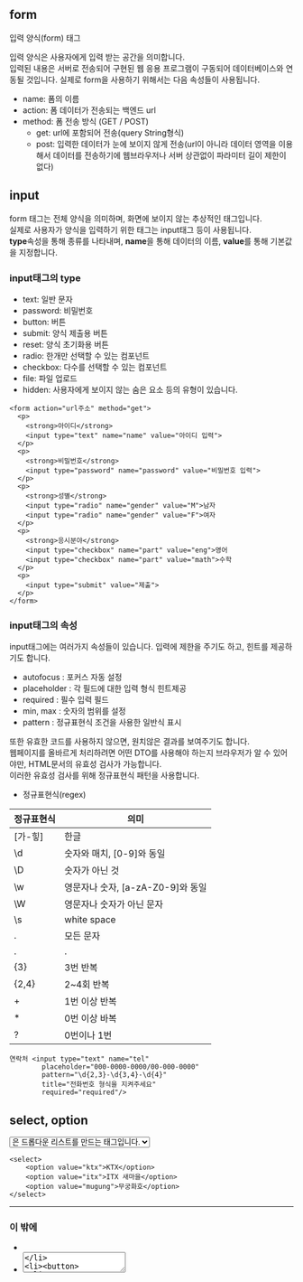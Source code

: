 ## form
입력 양식(form) 태그

입력 양식은 사용자에게 입력 받는 공간을 의미합니다.  
입력된 내용은 서버로 전송되어 구현된 웹 응용 프로그램이 구동되어 데이터베이스와 연동될 것입니다.
실제로 form을 사용하기 위해서는 다음 속성들이 사용됩니다.

- name: 폼의 이름
- action: 폼 데이터가 전송되는 백엔드 url
- method: 폼 전송 방식 (GET / POST)
  - get: url에 포함되어 전송(query String형식)
  - post: 입력한 데이터가 눈에 보이지 않게 전송(url이 아니라 데이터 영역을 이용해서 데이터를 전송하기에 웹브라우저나 서버 상관없이 파라미터 길이 제한이 없다)

## input

form 태그는 전체 양식을 의미하며, 화면에 보이지 않는 추상적인 태그입니다.  
실제로 사용자가 양식을 입력하기 위한 태그는 input태그 등이 사용됩니다.  
**type**속성을 통해 종류를 나타내며, **name**을 통해 데이터의 이름, 
**value**를 통해 기본값을 지정합니다.

### input태그의 type

 - text: 일반 문자
 - password: 비밀번호
 - button: 버튼
 - submit: 양식 제출용 버튼
 - reset: 양식 초기화용 버튼
 - radio: 한개만 선택할 수 있는 컴포넌트
 - checkbox: 다수를 선택할 수 있는 컴포넌트
 - file: 파일 업로드
 - hidden: 사용자에게 보이지 않는 숨은 요소 등의 유형이 있습니다.

```
<form action="url주소" method="get">
  <p>
	<strong>아이디</strong>
	<input type="text" name="name" value="아이디 입력">
  </p>
  <p>
	<strong>비밀번호</strong>
	<input type="password" name="password" value="비밀번호 입력">
  </p>
  <p>
	<strong>성별</strong>
	<input type="radio" name="gender" value="M">남자
	<input type="radio" name="gender" value="F">여자
  </p>
  <p>
	<strong>응시분야</strong>
	<input type="checkbox" name="part" value="eng">영어
	<input type="checkbox" name="part" value="math">수학
  </p>
  <p>
	<input type="submit" value="제출">
  </p>
</form>
```

### input태그의 속성

input태그에는 여러가지 속성들이 있습니다. 입력에 제한을 주기도 하고, 힌트를 제공하기도 합니다.  

- autofocus : 포커스 자동 설정
- placeholder : 각 필드에 대한 입력 형식 힌트제공
- required : 필수 입력 필드
- min, max : 숫자의 범위를 설정
- pattern : 정규표현식 조건을 사용한 일반식 표시

또한 유효한 코드를 사용하지 않으면, 원치않은 결과를 보여주기도 합니다.  
웹페이지를 올바르게 처리하려면 어떤 DTO를 사용해야 하는지 브라우저가 알 수 있어야만,
HTML문서의 유효성 검사가 가능합니다.  
이러한 유효성 검사를 위해 정규표현식 패턴을 사용합니다. 

- 정규표현식(regex)

|정규표현식|의미|
|---|---|
|[가-힣]|한글|
|\d|숫자와 매치, [0-9]와 동일|
|\D|숫자가 아닌 것|
|\w|영문자나 숫자, [a-zA-Z0-9]와 동일|
|\W|영문자나 숫자가 아닌 문자|
|\s|white space|
|.|모든 문자|
|\.|.|
|{3}|3번 반복|
|{2,4}|2~4회 반복|
|+|1번 이상 반복|
|*|0번 이상 바복|
|?|0번이나 1번|

```
연락처 <input type="text" name="tel" 
        placeholder="000-0000-0000/00-000-0000"
        pattern="\d{2,3}-\d{3,4}-\d{4}"
        title="전화번호 형식을 지켜주세요"
        required="required"/>
```

## select, option

<select> 및 <option>은 드롭다운 리스트를 만드는 태그입니다.

```
<select>
	<option value="ktx">KTX</option>
	<option value="itx">ITX 새마을</option>
	<option value="mugung">무궁화호</option>
</select>
```

---------------------------

### 이 밖에

- <label>
- <textarea>
- <button>
- <optgroup>
- <fieldset>
 
태그 등이 <form>태그에서 활용됩니다.


